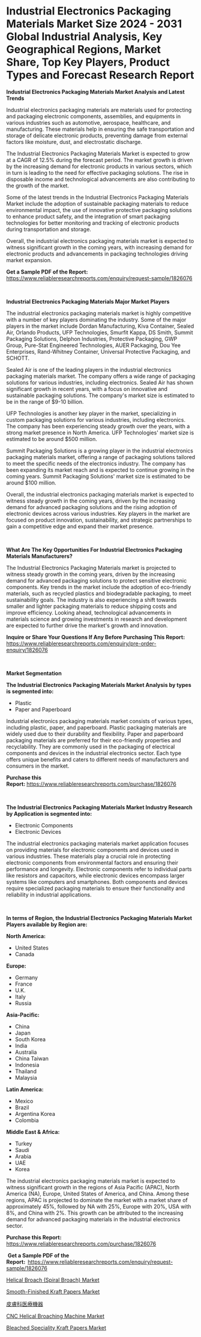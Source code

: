 <p><h1>Industrial Electronics Packaging Materials Market Size 2024 - 2031 Global Industrial Analysis, Key Geographical Regions, Market Share, Top Key Players, Product Types and Forecast Research Report</h1></p><p><strong>Industrial Electronics Packaging Materials Market Analysis and Latest Trends</strong></p>
<p><p>Industrial electronics packaging materials are materials used for protecting and packaging electronic components, assemblies, and equipments in various industries such as automotive, aerospace, healthcare, and manufacturing. These materials help in ensuring the safe transportation and storage of delicate electronic products, preventing damage from external factors like moisture, dust, and electrostatic discharge.</p><p>The Industrial Electronics Packaging Materials Market is expected to grow at a CAGR of 12.5% during the forecast period. The market growth is driven by the increasing demand for electronic products in various sectors, which in turn is leading to the need for effective packaging solutions. The rise in disposable income and technological advancements are also contributing to the growth of the market.</p><p>Some of the latest trends in the Industrial Electronics Packaging Materials Market include the adoption of sustainable packaging materials to reduce environmental impact, the use of innovative protective packaging solutions to enhance product safety, and the integration of smart packaging technologies for better monitoring and tracking of electronic products during transportation and storage.</p><p>Overall, the industrial electronics packaging materials market is expected to witness significant growth in the coming years, with increasing demand for electronic products and advancements in packaging technologies driving market expansion.</p></p>
<p><strong>Get a Sample PDF of the Report:&nbsp;</strong> <a href="https://www.reliableresearchreports.com/enquiry/request-sample/1826076">https://www.reliableresearchreports.com/enquiry/request-sample/1826076</a></p>
<p>&nbsp;</p>
<p><strong>Industrial Electronics Packaging Materials Major Market Players</strong></p>
<p><p>The industrial electronics packaging materials market is highly competitive with a number of key players dominating the industry. Some of the major players in the market include Dordan Manufacturing, Kiva Container, Sealed Air, Orlando Products, UFP Technologies, Smurfit Kappa, DS Smith, Summit Packaging Solutions, Delphon Industries, Protective Packaging, GWP Group, Pure-Stat Engineered Technologies, AUER Packaging, Dou Yee Enterprises, Rand-Whitney Container, Universal Protective Packaging, and SCHOTT.</p><p>Sealed Air is one of the leading players in the industrial electronics packaging materials market. The company offers a wide range of packaging solutions for various industries, including electronics. Sealed Air has shown significant growth in recent years, with a focus on innovative and sustainable packaging solutions. The company's market size is estimated to be in the range of $9-10 billion.</p><p>UFP Technologies is another key player in the market, specializing in custom packaging solutions for various industries, including electronics. The company has been experiencing steady growth over the years, with a strong market presence in North America. UFP Technologies' market size is estimated to be around $500 million.</p><p>Summit Packaging Solutions is a growing player in the industrial electronics packaging materials market, offering a range of packaging solutions tailored to meet the specific needs of the electronics industry. The company has been expanding its market reach and is expected to continue growing in the coming years. Summit Packaging Solutions' market size is estimated to be around $100 million.</p><p>Overall, the industrial electronics packaging materials market is expected to witness steady growth in the coming years, driven by the increasing demand for advanced packaging solutions and the rising adoption of electronic devices across various industries. Key players in the market are focused on product innovation, sustainability, and strategic partnerships to gain a competitive edge and expand their market presence.</p></p>
<p>&nbsp;</p>
<p><strong>What Are The Key Opportunities For Industrial Electronics Packaging Materials Manufacturers?</strong></p>
<p><p>The Industrial Electronics Packaging Materials market is projected to witness steady growth in the coming years, driven by the increasing demand for advanced packaging solutions to protect sensitive electronic components. Key trends in the market include the adoption of eco-friendly materials, such as recycled plastics and biodegradable packaging, to meet sustainability goals. The industry is also experiencing a shift towards smaller and lighter packaging materials to reduce shipping costs and improve efficiency. Looking ahead, technological advancements in materials science and growing investments in research and development are expected to further drive the market's growth and innovation.</p></p>
<p><strong>Inquire or Share Your Questions If Any Before Purchasing This Report:</strong> <a href="https://www.reliableresearchreports.com/enquiry/pre-order-enquiry/1826076">https://www.reliableresearchreports.com/enquiry/pre-order-enquiry/1826076</a></p>
<p>&nbsp;</p>
<p><strong>Market Segmentation</strong></p>
<p><strong>The Industrial Electronics Packaging Materials Market Analysis by types is segmented into:</strong></p>
<p><ul><li>Plastic</li><li>Paper and Paperboard</li></ul></p>
<p><p>Industrial electronics packaging materials market consists of various types, including plastic, paper, and paperboard. Plastic packaging materials are widely used due to their durability and flexibility. Paper and paperboard packaging materials are preferred for their eco-friendly properties and recyclability. They are commonly used in the packaging of electrical components and devices in the industrial electronics sector. Each type offers unique benefits and caters to different needs of manufacturers and consumers in the market.</p></p>
<p><strong>Purchase this Report:&nbsp;</strong><a href="https://www.reliableresearchreports.com/purchase/1826076">https://www.reliableresearchreports.com/purchase/1826076</a></p>
<p>&nbsp;</p>
<p><strong>The Industrial Electronics Packaging Materials Market Industry Research by Application is segmented into:</strong></p>
<p><ul><li>Electronic Components</li><li>Electronic Devices</li></ul></p>
<p><p>The industrial electronics packaging materials market application focuses on providing materials for electronic components and devices used in various industries. These materials play a crucial role in protecting electronic components from environmental factors and ensuring their performance and longevity. Electronic components refer to individual parts like resistors and capacitors, while electronic devices encompass larger systems like computers and smartphones. Both components and devices require specialized packaging materials to ensure their functionality and reliability in industrial applications.</p></p>
<p>&nbsp;</p>
<p><strong>In terms of Region, the Industrial Electronics Packaging Materials Market Players available by Region are:</strong></p>
<p>
    <p> <strong> North America: </strong>
        <ul>
            <li>United States</li>
            <li>Canada</li>
        </ul>
        </p> 
    <p> <strong> Europe: </strong>
        <ul>
            <li>Germany</li>
            <li>France</li>
            <li>U.K.</li>
            <li>Italy</li>
            <li>Russia</li>
        </ul>
        </p> 
    <p> <strong> Asia-Pacific: </strong>
        <ul>
            <li>China</li>
            <li>Japan</li>
            <li>South Korea</li>
            <li>India</li>
            <li>Australia</li>
            <li>China Taiwan</li>
            <li>Indonesia</li>
            <li>Thailand</li>
            <li>Malaysia</li>
        </ul>
        </p> 
    <p> <strong> Latin America: </strong>
        <ul>
            <li>Mexico</li>
            <li>Brazil</li>
            <li>Argentina Korea</li>
            <li>Colombia</li>
        </ul>
        </p> 
    <p> <strong> Middle East & Africa: </strong>
        <ul>
            <li>Turkey</li>
            <li>Saudi</li>
            <li>Arabia</li>
            <li>UAE</li>
            <li>Korea</li>
        </ul>
    </p>
    </p>
<p><p>The industrial electronics packaging materials market is expected to witness significant growth in the regions of Asia Pacific (APAC), North America (NA), Europe, United States of America, and China. Among these regions, APAC is projected to dominate the market with a market share of approximately 45%, followed by NA with 25%, Europe with 20%, USA with 8%, and China with 2%. This growth can be attributed to the increasing demand for advanced packaging materials in the industrial electronics sector.</p></p>
<p><strong>Purchase this Report: </strong><a href="https://www.reliableresearchreports.com/purchase/1826076">https://www.reliableresearchreports.com/purchase/1826076</a></p>
<p>&nbsp;<strong>Get a Sample PDF of the Report:&nbsp;&nbsp;</strong><a href="https://www.reliableresearchreports.com/enquiry/request-sample/1826076">https://www.reliableresearchreports.com/enquiry/request-sample/1826076</a></p>
<p><strong></strong></p>
<p><p><a href="https://issuu.com/reportprime-2/docs/helical-broach-spiral-broach-market-size-2030.pptx">Helical Broach (Spiral Broach) Market</a></p><p><a href="https://github.com/mbisetmhermsr/Market-Research-Report-List-1/blob/main/smooth-finished-kraft-papers-market.md">Smooth-Finished Kraft Papers Market</a></p><p><a href="https://github.com/avwofrml53535/Market-Research-Report-List-1/blob/main/79435891220.md">皮膚科医療機器</a></p><p><a href="https://issuu.com/reportprime-2/docs/cnc-helical-broaching-machine-market-size-2030.ppt">CNC Helical Broaching Machine Market</a></p><p><a href="https://github.com/zjyglelu/Market-Research-Report-List-1/blob/main/bleached-speciality-kraft-papers-market.md">Bleached Speciality Kraft Papers Market</a></p></p>